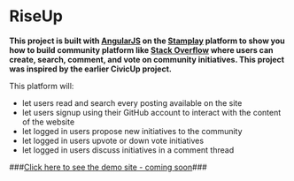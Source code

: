 RiseUp    
===================

**This project is built with [AngularJS](http://angularjs.org) on the [Stamplay](https://stamplay.com) platform to show you how to build community platform like [Stack Overflow](http://stackoverflow.com/) where users can create, search, comment, and vote on community initiatives.  This project was inspired by the earlier CivicUp project.**    

This platform will:    

* let users read and search every posting available on the site    
* let users signup using their GitHub account to interact with the content of the website    
* let logged in users propose new initiatives to the community    
* let logged in users upvote or down vote initiatives    
* let logged in users discuss initiatives in a comment thread    

###[Click here to see the demo site - coming soon](#)###
